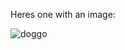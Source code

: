 Heres one with an image:

![doggo](https://media.wired.com/photos/5a55457ef41e4c2cd9ee6cb5/master/w_550,c_limit/Doggo-TopArt-104685145.jpg)